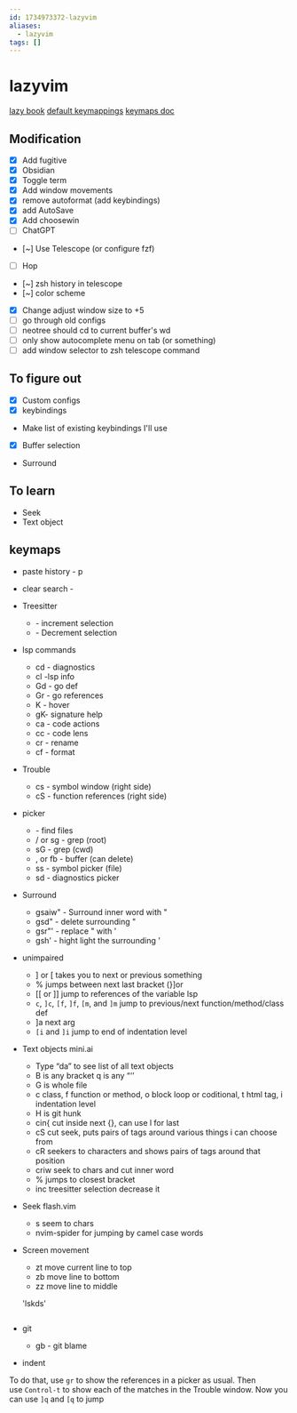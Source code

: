 ```yaml
---
id: 1734973372-lazyvim
aliases:
  - lazyvim
tags: []
---
```


# lazyvim

[lazy book](https://lazyvim-ambitious-devs.phillips.codes/course/chapter-1/)
[default keymappings](https://github.com/LazyVim/LazyVim/blob/d0c366e4d861b848bdc710696d5311dca2c6d540/lua/lazyvim/plugins/extras/editor/fzf.lua#L229)
[keymaps doc](https://www.lazyvim.org/keymaps)

## Modification

- [x] Add fugitive
- [x] Obsidian
- [x] Toggle term
- [x] Add window movements
- [x] remove autoformat (add keybindings)
- [x] add AutoSave
- [x] Add choosewin
- [ ] ChatGPT
- [~] Use Telescope (or configure fzf)
- [ ] Hop
- [~] zsh history in telescope
- [~] color scheme
- [x] Change adjust window size to +5
- [ ] go through old configs
- [ ] neotree should cd to current buffer's wd
- [ ] only show autocomplete menu on tab (or something)
- [ ] add window selector to zsh telescope command

## To figure out

- [x] Custom configs
- [x] keybindings
- Make list of existing keybindings I'll use
- [x] Buffer selection
- Surround

## To learn

- Seek
- Text object

## keymaps

- paste history - <leader>p
- clear search - <esc>
- Treesitter
  - <C-Space> - increment selection
  - <BS> - Decrement selection
- lsp commands
  - <leader>cd - diagnostics
  - <leader>cl -lsp info
  - Gd - go def
  - Gr - go references
  - K - hover
  - gK- signature help
  - <leader> ca - code actions
  - <leader>cc - code lens
  - <leader>cr - rename
  - <leader>cf - format
- Trouble
  - <leader>cs - symbol window (right side)
  - <leader>cS - function references (right side)
- picker
  - <leader><leader> - find files
  - <leader>/ or <leader>sg - grep (root)
  - <leader>sG - grep (cwd)
  - <leader>, or <leader>fb - buffer (can delete)
  - <leader>ss - symbol picker (file)
  - <leader>sd - diagnostics picker
- Surround
  - gsaiw" - Surround inner word with "
  - gsd" - delete surrounding "
  - gsr"' - replace " with '
  - gsh' - hight light the surrounding '
- unimpaired
	-  ] or [ takes you to next or previous something
	- % jumps between next last bracket (}]or
	- [[ or ]] jump to references of the variable lsp 
	- `c`, `]c`, `[f`, `]f`, `[m`, and `]m` jump to previous/next function/method/class def
	- ]a next arg
	- `[i` and `]i` jump to end of indentation level
- Text objects mini.ai
	-  Type “da” to see list of all text objects
	- B is any bracket q is any “‘’
	- G is whole file
	- c class, f function or method, o block loop or coditional, t html tag, i indentation level
	- H is git hunk
	- cin{ cut inside next {}, can use l for last
	- cS cut seek, puts pairs of tags around various things i can choose from
	- cR<characters> seekers to characters and shows pairs of tags around that position
	- cr<chars>iw seek to chars and cut inner word
	- % jumps to closest bracket 
	- <c-space> inc treesitter selection <bs> decrease it 
- Seek flash.vim
	- s<chars> seem to chars
	- nvim-spider for jumping by camel case words 
- Screen movement
	- zt move current line to top
	- zb move line to bottom
	- zz move line to middle

  'lskds'
  
  ```)
- git
  - <leader>gb - git blame
- indent

To do that, use `gr` to show the references in a picker as usual. Then use `Control-t` to show each of the matches in the Trouble window. Now you can use `]q` and `[q` to jump

